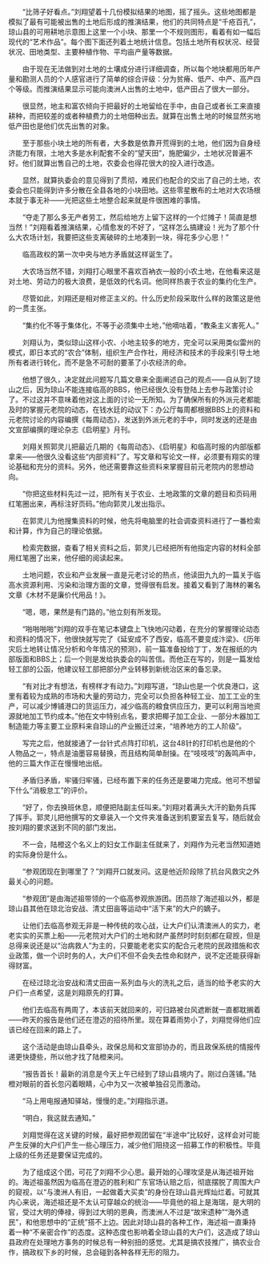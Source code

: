 　　“比筛子好看点。”刘翔望着十几份模拟结果的地图，摇了摇头。这些地图都是模拟了最有可能被出售的土地后形成的推演结果，他们的共同特点是“千疮百孔”，琼山县的可用耕地示意图上这里一个小块、那里一个不规则图形，看着有如一幅后现代的“艺术作品”。每个图下面还列着土地统计信息。包括土地所有权状况、经营状况、田地类型、主要种植作物、平均亩产量等数据。

　　由于现在无法做到对土地的土壤成分进行详细调查，所以每个地块都用历年产量和勘测人员的个人感官进行了简单的综合评级：分为贫瘠、低产、中产、高产四个等级。而推演结果显示可能向澳洲人出售的土地中，低产田占了很大一部分。

　　很显然，地主和富农倾向于把最好的土地留给在手中，由自己或者长工来直接耕种，而把较差的或者种植费力的土地佃种出去。就算在出售土地的时候显然劣地低产田也是他们优先出售的对象。

　　至于那些小块土地的所有者，大多数是依靠开荒得到的土地，他们因为自身经济能力有限，土地大多是水利配套不全的“望天田”，施肥偏少，土地状况普遍不好。他们就算出售自己的土地，农委会也得花很大的投入进行改造。

　　显然，就算执委会的意见得到了贯彻，难民们也配合的交出了自己的土地，农委会也只能得到许多分散在全县各地的小块田地。这些零星散布的土地对大农场根本就于事无补——光把这些土地整合起来就是件很困难的事情。

　　“夺走了那么多无产者劳工，然后给地方上留下这样的一个烂摊子！简直是想当然！”刘翔看着推演结果，心情愈发的不好了，“这样怎么搞建设！光为了那个什么大农场计划，我要把这些支离破碎的土地凑到一块，得花多少心思！”

　　临高政权的第一次中央与地方矛盾就这样诞生了。

　　大农场当然不错，刘翔打心眼里不喜欢百衲衣一般的小农土地，在他看来这是对土地、劳动力的极大浪费，是低效的代名词。他同样热衷于农业的集约化生产。

　　尽管如此，刘翔还是相对修正主义的。什么历史阶段采取什么样的政策这是他的一贯主张。

　　“集约化不等于集体化，不等于必须集中土地，”他嘀咕着，“教条主义害死人。”

　　刘翔认为，类似琼山这样小农、小地主较多的地方，完全可以采用类似雷州的模式，即日本式的“农合”体制，组织生产合作社，用经济和技术的手段来引导土地所有者进行转化，而不是急不可耐的要革了小农经济的命。

　　他想了很久，决定就此问题写几篇文章来全面阐述自己的观点——自从到了琼山之后，因为琼山不能连接临高的BBS，他已经很久没有登陆上去参与政策讨论了。不过这并不意味着他对这上面的讨论一无所知。为了确保所有的外派元老都能及时的掌握元老院的动态，在钱水廷的动议下：办公厅每周都根据BBS上的资料和元老院讨论的内容编撰《每周动态》，发送到外派元老的手中，同时发送的还是由文宣部编撰的理论杂志《启明星》月刊。

　　刘翔关照郭灵儿把最近几期的《每周动态》、《启明星》和临高时报的内部版都拿来——他很久没看这些“内部资料”了。写文章和写论文一样，必须要有翔实的理论基础和充分的资料。另外，他还需要靠这些资料来掌握目前元老院内的思想动向。

　　“你把这些材料先过一过，把所有关于农业、土地政策的文章的题目和页码用红笔圈出来，再标注好页码。”他向郭灵儿发出指示。

　　在郭灵儿为他搜集资料的时候，他先将电脑里的社会调查资料进行了一番检索和计算，作为自己的理论依据。

　　检索完数据，查看了相关资料之后，郭灵儿已经把所有他指定内容的材料全部用红笔圈了出来，他仔细的阅读起来。

　　土地问题，农业和产业发展一直是元老讨论的热点，他读田九九的一篇关于临高水资源利用、污染和治理方面的文章，觉得很有启发。接着又看到了海林的署名文章《木材不是廉价代用品！》。

　　“嗯，嗯，果然是有门路的。”他立刻有所发现。

　　“啪啪啪啪”刘翔的双手在笔记本键盘上飞快地闪动着，在充分的掌握理论动态和资料的情况下，他很快就写完了《延安成不了西安，临高不要变成汴梁》、《历年灾后土地转让情况分析和今年情况的预测》，前一篇准备投给丁丁，发在报纸的内部版面和BBS上；后一个则是发给执委会的叫苦信。而他正在写的，则是一篇发给轻工部的公函，他建议轻工部把部分产业转移到新统治区来的备忘录。

　　“有对比才有想法，有榜样才有动力。”刘翔写道，“琼山也是一个优良港口，这里有着较为成熟的市场和大量的劳动力，完全可以负担各种轻工业、加工工业的生产，可以减少博铺港口的货运压力，减少临高的粮食供应压力，更可以利用当地资源就地加工节约成本。”他在文中特别点名，要求把椰子加工企业、一部分木器加工制造能力等主要工业原料来自琼山的产业搬迁过来，“培养地方的工人阶级”。

　　写完之后，他就接通了一台针式点阵打印机，这台48针的打印机也是他的个人物品之一，特点是油墨容易替换，而且结构简单耐操。在“吱吱吱”的轰鸣声中，他的三篇大作正在慢慢地出纸。

　　矛盾归矛盾，牢骚归牢骚，已经布置下来的任务还是要竭力完成。他可不想留下什么“消极怠工”的评价。

　　“好了，你去换班休息，顺便把陆副主任叫来。”刘翔对着满头大汗的勤务兵挥了挥手。郭灵儿把他撰写的文章装入一个文件夹准备送到机要室去复写，随后就会按刘翔的要求送到不同的部门发出。

　　不一会，陆橙这个名义上的妇女工作副主任就来了，刘翔作为元老当然知道她的实际身份是什么。

　　“参观团现在到哪里了？”刘翔开口就发问。这是他近阶段除了抗台风救灾之外最关心的问题。

　　“参观团”是由海述祖带领的一个临高参观旅游团。团员除了海述祖以外，都是琼山县其他在琼北治安战、清丈田亩等运动中“活下来”的大户的嫡子。

　　让他们去临高参观无非是一种传统的攻心战，让大户们认清澳洲人的实力，老老实实的买票上船——元老院对大户们的土地和财产虽然时时刻刻都在窥觊，但是总得来说还是以“治病救人”为主的，只要能老老实实的配合元老院的民政措施和农业政策，做一个识时务的人，大户们不但不会失去性命和财产，说不定还能获得新得财富。

　　在经过琼北治安战和清丈田亩一系列血与火的洗礼之后，适当的给予老实的大户们一点希望，这是刘翔原先的打算。

　　他们去临高有两周了，本该前天就回来的，可归路被台风遮断就一直都耽搁着——昨天的报告是他们还在澄迈的招待所里。现在算着雨势小了，刘翔觉得他们应该已经在回来的路上了。

　　这个活动是由琼山县牵头，政保总局和文宣部协办的，而且政保系统的情报传递更快捷些，所以他才找了陆橙来问。

　　“报告首长！最新的消息是今天上午已经到了琼山县境内了。刚过白莲铺。”陆橙对眼前的首长忽闪着眼睛，心中为又一次被单独召见而激动。

　　“马上用电报通知驿站，慢慢的走。”刘翔指示道。

　　“明白，我这就去通知。”

　　刘翔觉得在这关键的时候，最好把参观团留在“半途中”比较好，这样会对可能产生反弹的大户们产生一些心理压力，减少他们阻挠这一招募工作的积极性。毕竟上级的任务还是要保证完成的。

　　为了组成这个团，可花了刘翔不少心思。最开始的心理攻坚是从海述祖开始的。海述祖虽然因为临高在澄迈的胜利和广东官场认赔之后，彻底摆脱了周围大户的窥视，以“与澳洲人有旧，一起做着大买卖”的身份在琼山县光辉灿烂着。可就其内心来说，海述祖还是不太认可穿越众的统治——毕竟他的祖上是海瑞，是大明的官，受过大明的俸禄，得到过大明的恩典，而澳洲人不过是“故宋遗种”“海外遗民”，和他思想中的“正统”搭不上边。因此对琼山县的各种工作，海述祖一直秉持着一种“不亲密合作”的态度。这种态度也影响着全琼山县的大户们，这造成了琼山县政府在处理地方事务的时候总有一种别扭的感觉。尤其是搞农技推广，搞农业合作，搞政权下乡的时候，总会碰到各种各样无形的阻力。
